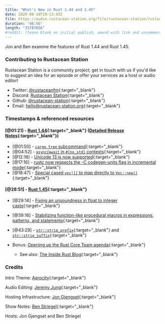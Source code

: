 ```yaml
---
title: "What's New in Rust 1.44 and 1.45"
date: 2020-08-19T19:13:43Z
file: https://audio.rustacean-station.org/file/rustacean-station/rustacean-station-e027-rust-1.44-1.45.mp3
duration: "46:56"
length: "33787656"
#reddit: (leave blank on initial publish, amend with link and uncomment this line after Reddit thread has been posted)
---
```


Jon and Ben examine the features of Rust 1.44 and Rust 1.45.


<!--
The episode introduction goes here.
The first paragraph should ideally be short, and is used in various
places as a "short description" for the episode. Any subsequent
paragraphs show up as "expanded description".
-->

### Contributing to Rustacean Station

<!-- You can probably leave this as-is -->

Rustacean Station is a community project; get in touch with us if you'd like to suggest an idea for an episode or offer your services as a host or audio editor!

 - Twitter: [@rustaceanfm](https://twitter.com/rustaceanfm){:target="_blank"}
 - Discord: [Rustacean Station](https://discord.gg/cHc3Gyc){:target="_blank"}
 - Github: [@rustacean-station](https://github.com/rustacean-station/){:target="_blank"}
 - Email: [hello@rustacean-station.org](mailto:hello@rustacean-station.org){:target="_blank"}

### Timestamps & referenced resources

#### [@01:21] - [Rust 1.44](https://blog.rust-lang.org/2020/06/04/Rust-1.44.0.html){:target="_blank"} ([Detailed Release Notes](https://github.com/rust-lang/rust/blob/master/RELEASES.md#version-1440-2020-06-04){:target="_blank"})

 - [@01:50] - [`cargo tree` subcommand](https://github.com/rust-lang/cargo/pull/8062/){:target="_blank"}
 - [@04:52] - [`async`/`await` in `#[no_std]` contexts](https://github.com/rust-lang/rust/pull/69033/){:target="_blank"}
 - [@12:16] - [Unicode 13 is now supported](https://github.com/rust-lang/rust/pull/69929/){:target="_blank"}
 - [@17:16] - [rustc now respects the -C codegen-units flag in incremental mode](https://github.com/rust-lang/rust/pull/70156/){:target="_blank"}
 - [@18:47] - [Special cased `vec![]` to map directly to `Vec::new()`](https://github.com/rust-lang/rust/pull/70632/)
{:target="_blank"}
#### [@28:51] - [Rust 1.45](https://blog.rust-lang.org/2020/07/16/Rust-1.45.0.html){:target="_blank"}

 - [@29:14] - [Fixing an unsoundness in float to integer casts](https://blog.rust-lang.org/2020/07/16/Rust-1.45.0.html#fixing-unsoundness-in-casts){:target="_blank"}
 - [@39:16] - [Stabilizing function-like procedural macros in expressions, patterns, and statements](https://blog.rust-lang.org/2020/07/16/Rust-1.45.0.html#stabilizing-function-like-procedural-macros-in-expressions-patterns-and-statements){:target="_blank"}
 - [@43:29] - [`str::strip_prefix`](https://doc.rust-lang.org/std/primitive.str.html#method.strip_prefix){:target="_blank"} and [`str::strip_suffix`](https://doc.rust-lang.org/std/primitive.str.html#method.strip_suffix){:target="_blank"}

 - Bonus: [Opening up the Rust Core Team agenda](https://blog.rust-lang.org/inside-rust/2020/07/27/opening-up-the-core-team-agenda.html){:target="_blank"}
   - See also: [The Inside Rust Blog](https://blog.rust-lang.org/inside-rust/index.html){:target="_blank"}

<!--
In this section, leave timestamped notes of the form:

 - [@HH:MM:SS] - Topic at first timestamp
 - [@HH:MM:SS] - Topic at second timestamp
     - A link to additional material discussed during the preceding topic

-->

### Credits

Intro Theme: [Aerocity](https://twitter.com/AerocityMusic){:target="_blank"}

Audio Editing: [Jeremy Jung](https://www.softwaresessions.com/){:target="_blank"}

Hosting Infrastructure: [Jon Gjengset](https://twitter.com/jonhoo/){:target="_blank"}

Show Notes: [Ben Striegel](https://twitter.com/bstrie){:target="_blank"}

Hosts: Jon Gjengset and Ben Striegel
